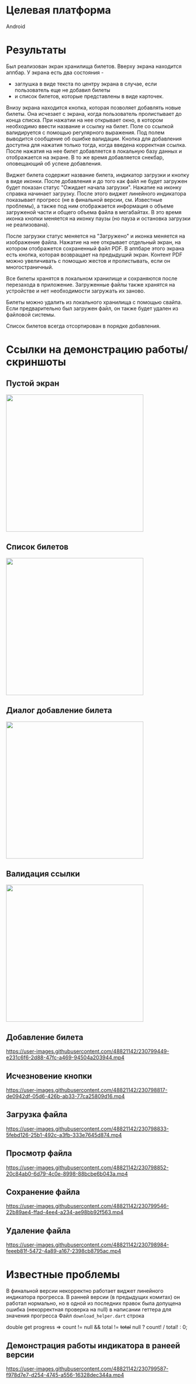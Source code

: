 # Целевая платформа

Android

# Результаты

Был реализован экран хранилища билетов. Вверху экрана находится аппбар. 
У экрана есть два состояния - 
- заглушка в виде текста по центру экрана в случае, если пользователь еще не добавил билеты
- и список билетов, которые представлены в виде карточек. 

Внизу экрана находится кнопка, которая позволяет добавлять новые билеты. Она исчезает с экрана, когда пользователь пролистывает до конца списка. При нажатии на нее открывает окно, в котором необходимо ввести название и ссылку на билет. Поле со ссылкой валидируется с помощью регулярного выражения. Под полем выводится сообщение об ошибке валидации. Кнопка для добавления доступна для нажатия только тогда, когда введена корректная ссылка. После нажатия на нее билет добавляется в локальную базу данных и отображается на экране. В то же время добавляется снекбар, оповещающий об успехе добавления. 

Виджет билета содержит название билета, индикатор загрузки и кнопку в виде иконки. После добавления и до того как файл не будет загружен будет показан статус "Ожидает начала загрузки". 
Нажатие на иконку справка начинает загрузку. После этого виджет линейного индикатора показывает прогресс (не в финальной версии, см. Известные проблемы), а также под ним отображается информация о объеме загруженой части и общего объема файла в мегабайтах. В это время иконка кнопки меняется на иконку паузы (но пауза и остановка загрузки не реализована).

После загрузки статус меняется на "Загружено" и иконка меняется на изображение файла. Нажатие на нее открывает отдельный экран, на котором отображется сохраненный файл PDF. В аппбаре этого экрана есть кнопка, которая возвращает на предыдущий экран. Контент PDF можно увеличивать с помощью жестов и пролистывать, если он многостраничный.

Все билеты хранятся в локальном хранилище и сохраняются после перезахода в приложение. Загруженные файлы также хранятся на устройстве и нет необходимости загружать их заново.

Билеты можно удалить из локального хранилища с помощью свайпа. Если предварительно был загружен файл, он также будет удален из файловой системы.

Список билетов всегда отсортирован в порядке добавления.

# Ссылки на демонстрацию работы/скриншоты

## Пустой экран
<img src="https://user-images.githubusercontent.com/48821142/230798506-2c7a39fc-bcbb-4ef2-8163-72e79e060173.jpg" width="375"  />

## Список билетов
<img src="https://user-images.githubusercontent.com/48821142/230798517-1f12d2f7-7622-4397-8e19-5481a2523f6b.jpg" width="375"  />

## Диалог добавление билета
<img src="https://user-images.githubusercontent.com/48821142/230798533-2114f1c0-0d2b-4af0-9aeb-077a3a5970bf.jpg" width="375"  />

## Валидация ссылки
<img src="https://user-images.githubusercontent.com/48821142/230798540-a4086492-8b97-44ef-b4a5-3c9e1959af66.jpg" width="375"  />

## Добавление билета

https://user-images.githubusercontent.com/48821142/230799449-e231c6f6-2d88-47fc-a469-94504a203944.mp4

## Исчезновение кнопки

https://user-images.githubusercontent.com/48821142/230798817-de0942df-05d6-426b-ab33-77ca25809d16.mp4

## Загрузка файла

https://user-images.githubusercontent.com/48821142/230798833-5febd126-25b1-492c-a3fb-333e7645d874.mp4

## Просмотр файла

https://user-images.githubusercontent.com/48821142/230798852-20c84ab0-6d79-4c0e-8998-88bcbe6b043a.mp4

## Сохранение файла

https://user-images.githubusercontent.com/48821142/230799546-22b89ae4-ffad-4ee4-a234-ae98bb92f563.mp4

## Удаление файла

https://user-images.githubusercontent.com/48821142/230798984-feeeb81f-5472-4a89-a167-2398cb8795ac.mp4


# Известные проблемы

В финальной версии некорректно работает виджет линейного индикатора прогресса.
В ранней версии (в предыдущих комитах) он работал нормально, но в одной из последних правок была допущена ошибка (некорректная проверка на null) в написании геттера для значения прогресса
Файл `download_helper.dart` строка

double get progress => count != null && total != ~~total~~ null ? count! / total! : 0;

## Демонстрация работы индикатора в ранеей версии
https://user-images.githubusercontent.com/48821142/230799587-f978d7e7-d254-4745-a556-16328dec344a.mp4


